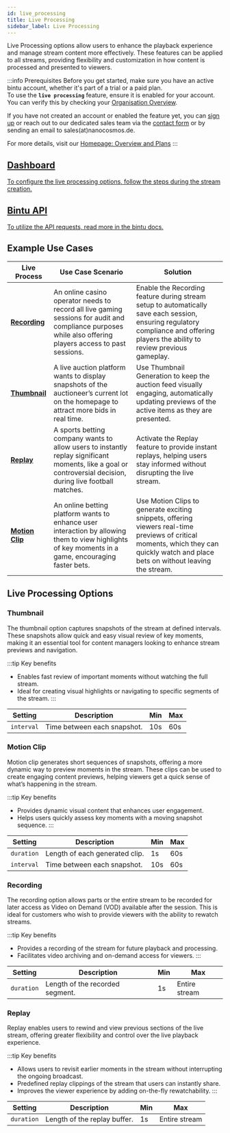 ```yaml
---
id: live_processing
title: Live Processing
sidebar_label: Live Processing
---
```


Live Processing options allow users to enhance the playback experience and manage stream content more effectively. 
These features can be applied to all streams, providing flexibility and customization in how content is processed and presented to viewers.

:::info  Prerequisites
Before you get started, make sure you have an active bintu account, whether it's part of a trial or a paid plan. <br/>
To use the **`live processing`** feature, ensure it is enabled for your account. You can verify this by checking your [Organisation Overview](https://dashboard.nanostream.cloud/organisation).

If you have not created an account or enabled the feature yet, you can [sign up](https://dashboard.nanostream.cloud/auth?signup) or reach out to our dedicated sales team via the [contact form](https://www.nanocosmos.de/contact) or by sending an email to sales(at)nanocosmos.de.

For more details, visit our [Homepage: Overview and Plans](https://info.nanocosmos.de/)
:::

<article class="margin-top--lg">
    <section class="row list_ZO3j">
        <article class="col col--6 margin-bottom--lg">
            <a class="card padding--lg cardContainer_Uewx" href="../cloud-frontend-v3/Dashboard_Live_Processing">
                <h2 class="text--truncate cardTitle_dwRT" title="Installation">Dashboard</h2>
                <p class="text--truncate cardDescription_mCBT">
                    To configure the live processing options, follow the steps during the stream creation.
                </p>
            </a></article>
        <article class="col col--6 margin-bottom--lg">
            <a class="card padding--lg cardContainer_Uewx"href="https://doc.pages.nanocosmos.de/bintuapi-docs/#operation/processing">
                <h2 class="text--truncate cardTitle_dwRT" title="Configuration">Bintu API</h2>
                <p class="text--truncate cardDescription_mCBT">
                    To utilize the API requests, read more in the bintu docs.
                </p>
            </a></article>
    </section>
</article>

## Example Use Cases

| **Live Process**  | **Use Case Scenario** | **Solution** |
|--|--|--|
| [**Recording**](../cloud/live_processing#recording) | An online casino operator needs to record all live gaming sessions for audit and compliance purposes while also offering players access to past sessions. | Enable the Recording feature during stream setup to automatically save each session, ensuring regulatory compliance and offering players the ability to review previous gameplay. |
| [**Thumbnail**](../cloud/live_processing#thumbnail)    | A live auction platform wants to display snapshots of the auctioneer’s current lot on the homepage to attract more bids in real time. | Use Thumbnail Generation to keep the auction feed visually engaging, automatically updating previews of the active items as they are presented. |
| [**Replay**](../cloud/live_processing#replay) | A sports betting company wants to allow users to instantly replay significant moments, like a goal or controversial decision, during live football matches. | Activate the Replay feature to provide instant replays, helping users stay informed without disrupting the live stream. |
| [**Motion Clip**](../cloud/live_processing#motion-clip) | An online betting platform wants to enhance user interaction by allowing them to view highlights of key moments in a game, encouraging faster bets. | Use Motion Clips to generate exciting snippets, offering viewers real-time previews of critical moments, which they can quickly watch and place bets on without leaving the stream. |

## Live Processing Options

### Thumbnail

The thumbnail option captures snapshots of the stream at defined intervals. These snapshots allow quick and easy visual review of key moments, making it an essential tool for content managers looking to enhance stream previews and navigation.

:::tip Key benefits
- Enables fast review of important moments without watching the full stream.
- Ideal for creating visual highlights or navigating to specific segments of the stream.
:::

| Setting | Description | Min | Max |
|-|-|-|-|
| `interval`  | Time between each snapshot. | 10s  | 60s |


### Motion Clip

Motion clip generates short sequences of snapshots, offering a more dynamic way to preview moments in the stream. These clips can be used to create engaging content previews, helping viewers get a quick sense of what’s happening in the stream.

:::tip Key benefits
- Provides dynamic visual content that enhances user engagement.
- Helps users quickly assess key moments with a moving snapshot sequence.
:::

| Setting | Description | Min | Max |
|-|-|-|-|
| `duration`  | Length of each generated clip.  | 1s | 60s |
| `interval`  | Time between each snapshot.  | 10s | 60s |


### Recording

The recording option allows parts or the entire stream to be recorded for later access as Video on Demand (VOD) available after the session. This is ideal for customers who wish to provide viewers with the ability to rewatch streams.

:::tip Key benefits
- Provides a recording of the stream for future playback and processing.
- Facilitates video archiving and on-demand access for viewers.
:::

| Setting | Description | Min | Max |
|-|-|-|-|
| `duration` | Length of the recorded segment. |  1s | Entire stream |


### Replay

Replay enables users to rewind and view previous sections of the live stream, offering greater flexibility and control over the live playback experience.

:::tip Key benefits
- Allows users to revisit earlier moments in the stream without interrupting the ongoing broadcast.
- Predefined replay clippings of the stream that users can instantly share.
- Improves the viewer experience by adding on-the-fly rewatchability.
:::


| Setting | Description | Min | Max |
|-|-|-|-|
| `duration` | Length of the replay buffer. |  1s | Entire stream |